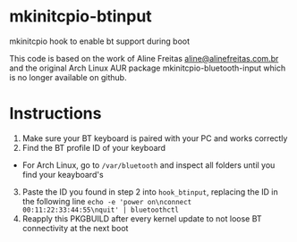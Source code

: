 # mkinitcpio-btinput
mkinitcpio hook to enable bt support during boot

This code is based on the work of Aline Freitas <aline@alinefreitas.com.br> and the original Arch Linux AUR package mkinitcpio-bluetooth-input which is no longer available on github.


# Instructions

1. Make sure your BT keyboard is paired with your PC and works correctly
2. Find the BT profile ID of your keyboard
* For Arch Linux, go to ```/var/bluetooth``` and inspect all folders until you find your keayboard's
3. Paste the ID you found in step 2 into ```hook_btinput```, replacing the ID in the following line ```echo -e 'power on\nconnect 00:11:22:33:44:55\nquit' | bluetoothctl```
4. Reapply this PKGBUILD after every kernel update to not loose BT connectivity at the next boot
